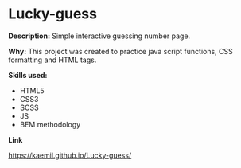 # Lucky-guess

**Description:**
Simple interactive guessing number page.

**Why:**
This project was created to practice java script functions, CSS formatting and HTML tags.

**Skills used:**
- HTML5
- CSS3
- SCSS
- JS
- BEM methodology

**Link**

https://kaemil.github.io/Lucky-guess/
